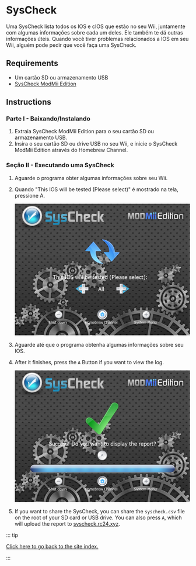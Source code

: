 # SysCheck

Uma SysCheck lista todos os IOS e cIOS que estão no seu Wii, juntamente com algumas informações sobre cada um deles. Ele também te dá outras informações úteis. Quando você tiver problemas relacionados a IOS em seu Wii, alguém pode pedir que você faça uma SysCheck.

## Requirements

- Um cartão SD ou armazenamento USB
- [SysCheck ModMii Edition](https://oscwii.org/library/app/SysCheckME)

## Instructions

### Parte I - Baixando/Instalando

1. Extraia SysCheck ModMii Edition para o seu cartão SD ou armazenamento USB.
2. Insira o seu cartão SD ou drive USB no seu Wii, e inicie o SysCheck ModMii Edition através do Homebrew Channel.

### Seção II - Executando uma SysCheck

1. Aguarde o programa obter algumas informações sobre seu Wii.

2. Quando "This IOS will be tested (Please select)" é mostrado na tela, pressione A.

   ![](/images/homebrew/syscheck/syscheck_chooseios.png)

3. Aguarde até que o programa obtenha algumas informações sobre seu IOS.

4. After it finishes, press the `A` Button if you want to view the log.

   ![](/images/homebrew/syscheck/syscheck_success.png)

5. If you want to share the SysCheck, you can share the `syscheck.csv` file on the root of your SD card or USB drive. You can also press `A`, which will upload the report to [syscheck.rc24.xyz](http://syscheck.rc24.xyz/).

::: tip

[Click here to go back to the site index.](site-navigation)

:::
